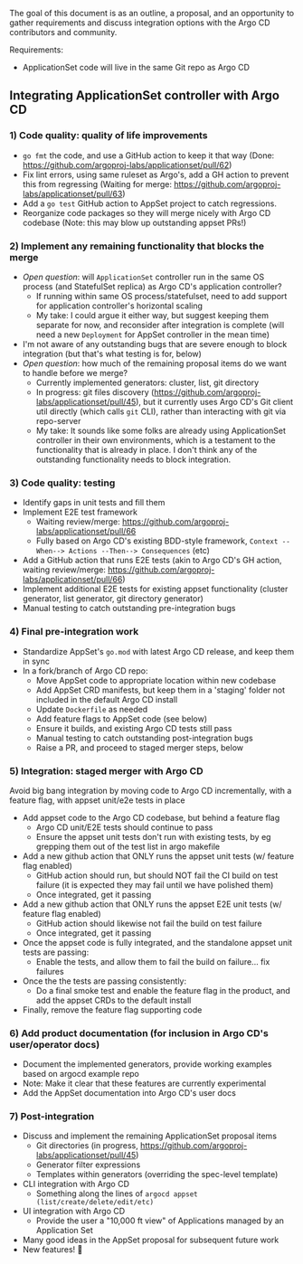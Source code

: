 The goal of this document is as an outline, a proposal, and an opportunity to gather requirements and discuss integration options with the Argo CD contributors and community.

Requirements:
- ApplicationSet code will live in the same Git repo as Argo CD

## Integrating ApplicationSet controller with Argo CD

### 1) Code quality: quality of life improvements
- `go fmt` the code, and use a GitHub action to keep it that way (Done: https://github.com/argoproj-labs/applicationset/pull/62)
- Fix lint errors, using same ruleset as Argo's, add a GH action to prevent this from regressing (Waiting for merge: https://github.com/argoproj-labs/applicationset/pull/63)
- Add a `go test` GitHub action to AppSet project to catch regressions.
- Reorganize code packages so they will merge nicely with Argo CD codebase (Note: this may blow up outstanding appset PRs!)

### 2) Implement any remaining functionality that blocks the merge
- *Open question*: will `ApplicationSet` controller run in the same OS process (and StatefulSet replica) as Argo CD's application controller?
    - If running within same OS process/statefulset, need to add support for application controller's horizontal scaling
    - My take: I could argue it either way, but suggest keeping them separate for now, and reconsider after integration is complete (will need a new `Deployment` for AppSet controller in the mean time)    
- I'm not aware of any outstanding bugs that are severe enough to block integration (but that's what testing is for, below)
- *Open question*: how much of the remaining proposal items do we want to handle before we merge?
    - Currently implemented generators: cluster, list, git directory
    - In progress: git files discovery (https://github.com/argoproj-labs/applicationset/pull/45), but it currently uses Argo CD's Git client util directly (which calls `git` CLI), rather than interacting with git via repo-server
    - My take: It sounds like some folks are already using ApplicationSet controller in their own environments, which is a testament to the functionality that is already in place. I don't think any of the outstanding functionality needs to block integration.


### 3) Code quality: testing
- Identify gaps in unit tests and fill them
- Implement E2E test framework
    - Waiting review/merge: https://github.com/argoproj-labs/applicationset/pull/66
    - Fully based on Argo CD's existing BDD-style framework, `Context --When--> Actions --Then--> Consequences` (etc)
- Add a GitHub action that runs E2E tests (akin to Argo CD's GH action, waiting review/merge: https://github.com/argoproj-labs/applicationset/pull/66)
- Implement additional E2E tests for existing appset functionality (cluster generator, list generator, git directory generator)
- Manual testing to catch outstanding pre-integration bugs

### 4) Final pre-integration work
- Standardize AppSet's `go.mod` with latest Argo CD release, and keep them in sync
- In a fork/branch of Argo CD repo:
    - Move AppSet code to appropriate location within new codebase
    - Add AppSet CRD manifests, but keep them in a 'staging' folder not included in the default Argo CD install
    - Update `Dockerfile` as needed
    - Add feature flags to AppSet code (see below)
    - Ensure it builds, and existing Argo CD tests still pass
    - Manual testing to catch outstanding post-integration bugs
    - Raise a PR, and proceed to staged merger steps, below


### 5) Integration: staged merger with Argo CD

Avoid big bang integration by moving code to Argo CD incrementally, with a feature flag, with appset unit/e2e tests in place

- Add appset code to the Argo CD codebase, but behind a feature flag
    - Argo CD unit/E2E tests should continue to pass
    - Ensure the appset unit tests don't run with existing tests, by eg grepping them out of the test list in argo makefile
- Add a new github action that ONLY runs the appset unit tests (w/ feature flag enabled)
    - GitHub action should run, but should NOT fail the CI build on test failure (it is expected they may fail until we have polished them)
    - Once integrated, get it passing
- Add a new github action that ONLY runs the appset E2E unit tests (w/ feature flag enabled)
    - GitHub action should likewise not fail the build on test failure
    - Once integrated, get it passing
- Once the appset code is fully integrated, and the standalone appset unit tests are passing:
    - Enable the tests, and allow them to fail the build on failure... fix failures
- Once the the tests are passing consistently:
    - Do a final smoke test and enable the feature flag in the product, and add the appset CRDs to the default install
- Finally, remove the feature flag supporting code

### 6) Add product documentation (for inclusion in Argo CD's user/operator docs)
- Document the implemented generators, provide working examples based on argocd example repo
- Note: Make it clear that these features are currently experimental
- Add the AppSet documentation into Argo CD's user docs


### 7) Post-integration
- Discuss and implement the remaining ApplicationSet proposal items
    - Git directories (in progress, https://github.com/argoproj-labs/applicationset/pull/45)
    - Generator filter expressions
    - Templates within generators (overriding the spec-level template)
- CLI integration with Argo CD
    - Something along the lines of `argocd appset (list/create/delete/edit/etc)`
- UI integration with Argo CD
    - Provide the user a "10,000 ft view" of Applications managed by an Application Set
- Many good ideas in the AppSet proposal for subsequent future work
- New features! 🎉
